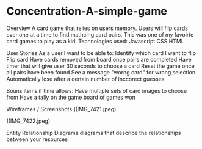 # Concentration-A-simple-game
Overview
A card game that relies on users memory. Users will flip cards over one at a time to find mathcing card pairs. This was one of my favoirte card games to play as a kid.
Technologies used:
Javascript
CSS
HTML


User Stories
As a user I want to be able to:
Identify which card I want to flip
Flip card
Have cards removed from board once pairs are completed
Have timer that will give user 30 seconds to choose a card
Reset the game once all pairs have been found
See a message "worng card" for wrong selection
Automatically lose after a certain number of inccorect guesses

Bouns items if time allows:
Have multiple sets of card images to choose from
Have a tally on the game board of games won






Wireframes / Screenshots
](IMG_7421.jpeg)

](IMG_7422.jpeg)

Entity Relationship Diagrams
diagrams that describe the relationships between your resources

